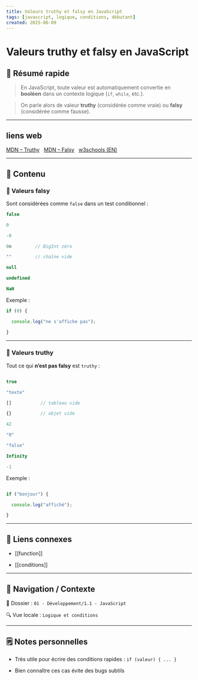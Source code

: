 ```yaml
---
title: Valeurs truthy et falsy en JavaScript
tags: [javascript, logique, conditions, débutant]
created: 2025-06-09
---  
```


# Valeurs truthy et falsy en JavaScript

## 🧠 Résumé rapide
  
> En JavaScript, toute valeur est automatiquement convertie en **booléen** dans un contexte logique (`if`, `while`, etc.).  

> On parle alors de valeur **truthy** (considérée comme vraie) ou **falsy** (considérée comme fausse).

---

## liens web

[MDN – Truthy](https://developer.mozilla.org/fr/docs/Glossary/Truthy)  
[MDN – Falsy](https://developer.mozilla.org/fr/docs/Glossary/Falsy)  
[w3schools (EN)](https://www.w3schools.com/js/js_booleans.asp)

---

## 📌 Contenu

### 📍 Valeurs falsy

Sont considérées comme `false` dans un test conditionnel :

```js
false

0

-0

0n         // BigInt zéro

""         // chaîne vide

null

undefined

NaN
```

Exemple :

```js
if (0) {

  console.log("ne s'affiche pas");

}

```

  

---

  

### 📍 Valeurs truthy

  

Tout ce qui **n’est pas falsy** est `truthy` :

  

```js

true

"texte"

[]           // tableau vide

{}           // objet vide

42

"0"

"false"

Infinity

-1

```

  

Exemple :

```js

if ("bonjour") {

  console.log("affiché");

}

```

  

---

  

## 🔗 Liens connexes

  

- [[function]]

- [[conditions]]

  

---

  

## 🧭 Navigation / Contexte

  

📂 Dossier : `01 - Développement/1.1 - JavaScript`  

🔍 Vue locale : `Logique et conditions`

  

---

  

## 🗒️ Notes personnelles

  

- Très utile pour écrire des conditions rapides : `if (valeur) { ... }`

- Bien connaître ces cas évite des bugs subtils